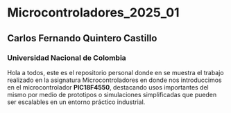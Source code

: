 # Microcontroladores_2025_01
## Carlos Fernando Quintero Castillo
### Universidad Nacional de Colombia

Hola a todos, este es el repositorio personal donde en se muestra el trabajo realizado en la asignatura Microcontroladores en donde nos introduccimos en el microcontrolador **PIC18F4550**, destacando usos importantes del mismo por medio de prototipos o simulaciones simplificadas que pueden ser escalables en un entorno práctico industrial.
